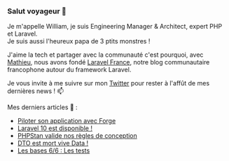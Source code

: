 ### Salut voyageur 👋

Je m'appelle William, je suis Engineering Manager & Architect, expert PHP et Laravel.  
Je suis aussi l'heureux papa de 3 ptits monstres !  

J'aime la tech et partager avec la communauté c'est pourquoi, avec [Mathieu](https://github.com/DeGraciaMathieu), 
nous avons fondé [Laravel France](https://laravel-france.com/), notre blog communautaire francophone autour du framework Laravel.

Je vous invite à me suivre sur mon [Twitter](https://twitter.com/williamsuppo) pour rester à l'affût de mes dernières news ! 📫

Mes derniers articles 📰 :
+ [Piloter son application avec Forge](https://laravel-france.com/posts/piloter-son-application-avec-forge)
+ [Laravel 10 est disponible !](https://laravel-france.com/posts/laravel-10-est-disponible)
+ [PHPStan valide nos règles de conception](https://laravel-france.com/posts/phpstan-valide-nos-regles-de-conception)
+ [DTO est mort vive Data !](https://laravel-france.com/posts/dto-est-mort-vive-data)
+ [Les bases 6/6 : Les tests](https://laravel-france.com/posts/les-bases-66-les-tests)
